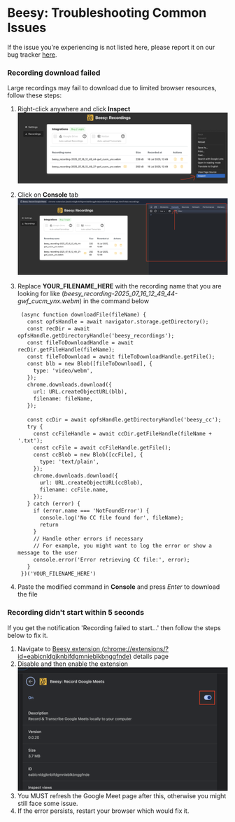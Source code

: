 # Beesy: Troubleshooting Common Issues

If the issue you're experiencing is not listed here, please report it on our bug tracker [here](https://github.com/pi-ra/beesy-issue-tracker/issues/new?labels=bug&template=bug_report.yml&title=).

### Recording download failed

Large recordings may fail to download due to limited browser resources, follow these steps:

1. Right-click anywhere and click **Inspect**
   ![right-click and inspect](../media/trble-inpct.png)
2. Click on **Console** tab
   ![click console tab](../media/trble-cnsl.png)
3. Replace **YOUR_FILENAME_HERE** with the recording name that you are looking for like (_beesy_recording-2025_07_16_12_49_44-gwf_cucm_ynx.webm_) in the command below

   ```
    (async function downloadFile(fileName) {
      const opfsHandle = await navigator.storage.getDirectory();
      const recDir = await opfsHandle.getDirectoryHandle('beesy_recordings');
      const fileToDownloadHandle = await recDir.getFileHandle(fileName);
      const fileToDownload = await fileToDownloadHandle.getFile();
      const blb = new Blob([fileToDownload], {
        type: 'video/webm',
      });
      chrome.downloads.download({
        url: URL.createObjectURL(blb),
        filename: fileName,
      });

      const ccDir = await opfsHandle.getDirectoryHandle('beesy_cc');
      try {
        const ccFileHandle = await ccDir.getFileHandle(fileName + '.txt');
        const ccFile = await ccFileHandle.getFile();
        const ccBlob = new Blob([ccFile], {
          type: 'text/plain',
        });
        chrome.downloads.download({
          url: URL.createObjectURL(ccBlob),
          filename: ccFile.name,
        });
      } catch (error) {
        if (error.name === 'NotFoundError') {
          console.log('No CC file found for', fileName);
          return
        }
        // Handle other errors if necessary
        // For example, you might want to log the error or show a message to the user
        console.error('Error retrieving CC file:', error);
      }
    })('YOUR_FILENAME_HERE')
   ```

4. Paste the modified command in **Console** and press _Enter_ to download the file

### Recording didn't start within 5 seconds

If you get the notification 'Recording failed to start...' then follow the steps below to fix it.

1. Navigate to [Beesy extension (chrome://extensions/?id=eabicnldgjknbifdgmnieblkbnggfnde)](chrome://extensions/?id=eabicnldgjknbifdgmnieblkbnggfnde) details page
2. Disable and then enable the extension
   ![toggle on-off-on](../media/trble-extn-toggle.png)
3. You MUST refresh the Google Meet page after this, otherwise you might still face some issue.
4. If the error persists, restart your browser which would fix it.
